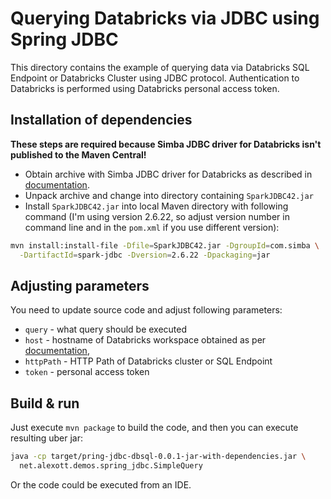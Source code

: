 # Querying Databricks via JDBC using Spring JDBC

This directory contains the example of querying data via Databricks SQL Endpoint or Databricks Cluster using JDBC protocol.  Authentication to Databricks is performed using Databricks personal access token. 

## Installation of dependencies

**These steps are required because Simba JDBC driver for Databricks isn't published to the Maven Central!**

* Obtain archive with Simba JDBC driver for Databricks as described in [documentation](https://docs.databricks.com/integrations/bi/jdbc-odbc-bi.html#jdbc-driver).
* Unpack archive and change into directory containing `SparkJDBC42.jar`
* Install `SparkJDBC42.jar` into local Maven directory with following command (I'm using version 2.6.22, so adjust version number in command line and in the `pom.xml` if you use different version):

```sh
mvn install:install-file -Dfile=SparkJDBC42.jar -DgroupId=com.simba \
  -DartifactId=spark-jdbc -Dversion=2.6.22 -Dpackaging=jar
```

## Adjusting parameters

You need to update source code and adjust following parameters:

* `query` - what query should be executed
* `host` - hostname of Databricks workspace obtained as per [documentation](https://docs.databricks.com/integrations/bi/jdbc-odbc-bi.html#jdbc-configuration-and-connection-parameters),
* `httpPath` - HTTP Path of Databricks cluster or SQL Endpoint
* `token` - personal access token

## Build & run

Just execute `mvn package` to build the code, and then you can execute resulting uber jar:

```sh
java -cp target/pring-jdbc-dbsql-0.0.1-jar-with-dependencies.jar \
  net.alexott.demos.spring_jdbc.SimpleQuery
```

Or the code could be executed from an IDE.
